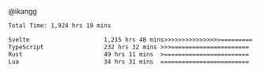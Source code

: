 @ikangg
<!--START_SECTION:waka-->

```txt
Total Time: 1,924 hrs 19 mins

Svelte                     1,215 hrs 48 mins>>>>>>>>>>>>>>>>=========   62.07 %
TypeScript                 232 hrs 32 mins >>>======================   11.87 %
Rust                       49 hrs 11 mins  >========================   02.51 %
Lua                        34 hrs 31 mins  =========================   01.76 %
```

<!--END_SECTION:waka-->
